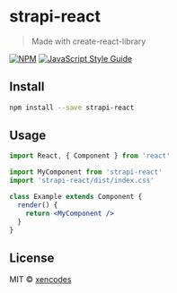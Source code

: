 # strapi-react

> Made with create-react-library

[![NPM](https://img.shields.io/npm/v/strapi-react.svg)](https://www.npmjs.com/package/strapi-react) [![JavaScript Style Guide](https://img.shields.io/badge/code_style-standard-brightgreen.svg)](https://standardjs.com)

## Install

```bash
npm install --save strapi-react
```

## Usage

```jsx
import React, { Component } from 'react'

import MyComponent from 'strapi-react'
import 'strapi-react/dist/index.css'

class Example extends Component {
  render() {
    return <MyComponent />
  }
}
```

## License

MIT © [xencodes](https://github.com/xencodes)
